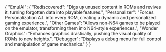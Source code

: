 {
  "EmulAI": {
    "Rediscovered": "Digs up unused content in ROMs and revives it, turning forgotten data into playable features.",
    "Personalizer": "Forces Personalization A.I. into every ROM, creating a dynamic and personalized gaming experience.",
    "Other Games": "Allows non-N64 games to be played on the emulator, transforming them into N64-style experiences.",
    "Wonder Graphics": "Enhances graphics drastically, pushing the visual quality of ROMs to new heights.",
    "Debugger": "Displays a debug menu for full control and manipulation of game mechanics."
  }
}
